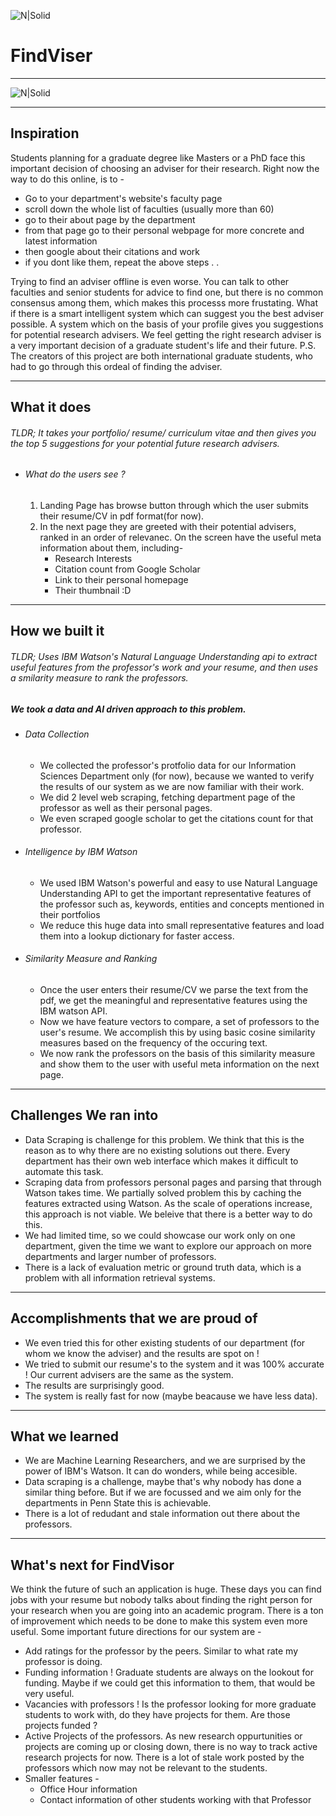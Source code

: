 ![N|Solid](https://github.com/shauryr/findviser/blob/master/logo_fv.png)
# FindViser
___
![N|Solid](https://watsonidenti-tee.resourceammirati.com/images/powered-by-ibm-watson.png)

___
## Inspiration
Students planning for a graduate degree like Masters or a PhD face this important decision of choosing an adviser for their research. 
Right now the way to do this online, is to - 
- Go to your department's website's faculty page
- scroll down the whole list of faculties (usually more than 60)
- go to their about page by the department
- from that page go to their personal webpage for more concrete and latest information
- then google about their citations and work
- if you dont like them, repeat the above steps . . 

Trying to find an adviser offline is even worse. You can talk to other faculties and senior students for advice to find one, but there is no common consensus among them, which makes this processs more frustating.
What if there is a smart intelligent system which can suggest you the best adviser possible. A system which on the basis of your profile gives you suggestions for potential research advisers. We feel getting the right research adviser is a very important decision of a graduate student's  life and their future.
P.S. The creators of this project are both international graduate students, who had to go through this ordeal of finding the adviser.
___
## What it does
###### TLDR; It takes your portfolio/ resume/ curriculum vitae and then gives you the top 5 suggestions for your potential future research advisers. 
- ###### What do the users see ?
    1. Landing Page has browse button through which the user submits their resume/CV in pdf format(for now). 
    2. In the next page they are greeted with their potential advisers, ranked in an order of relevanec. On the screen have the useful meta information about them, including-
        - Research Interests
        - Citation count from Google Scholar
        - Link to their personal homepage
        - Their thumbnail :D
___
## How we built it
###### TLDR;  Uses IBM Watson's Natural Language Understanding api to extract useful features from the professor's work and your resume, and then uses a smilarity measure to rank the professors.

##### We took a data and AI driven approach to this problem.
- ###### Data Collection
    - We collected the professor's protfolio data for our Information Sciences Department only (for now), because we wanted to verify the results of our system as we are now familiar with their work.
    - We did 2 level web scraping, fetching department page of the professor as well as their personal pages.
    - We even scraped google scholar to get the citations count for that professor.
- ###### Intelligence by IBM Watson
    - We used IBM Watson's powerful and easy to use Natural Language Understanding API to get the important representative features of the professor such as, keywords, entities and concepts mentioned in their portfolios
    - We reduce this huge data into small representative features and load them into a lookup dictionary for faster access.
- ###### Similarity Measure and Ranking
    - Once the user enters their resume/CV we parse the text from the pdf, we get the meaningful and representative features using the IBM watson API.
    - Now we have feature vectors to compare, a set of professors to the user's resume. We accomplish this by using basic cosine similarity measures based on the frequency of the occuring text.
    - We now rank the professors on the basis of this similarity measure and show them to the user with useful meta information on the next page.
___
## Challenges We ran into
- Data Scraping is challenge for this problem. We think that this is the reason as to why there are no existing solutions out there. Every department has their own web interface which makes it difficult to automate this task.
- Scraping data from professors personal pages and parsing that through Watson takes time. We partially solved problem this by caching the features extracted using Watson. As the scale of operations increase, this approach is not viable. We beleive that there is a better way to do this.
- We had limited time, so we could showcase our work only on one department, given the time we want to explore our approach on more departments and larger number of professors.
- There is a lack of evaluation metric or ground truth data, which is a problem with all information retrieval systems.
___
## Accomplishments that we are proud of
- We even tried this for other existing students of our department (for whom we know the adviser) and the results are spot on !
- We tried to submit our resume's to the system and it was 100% accurate ! Our current advisers are the same as the system.
- The results are surprisingly good.
- The system is really fast for now (maybe beacause we have less data).
___
## What we learned
- We are Machine Learning Researchers, and we are surprised by the power of IBM's Watson. It can do wonders, while being accesible.
- Data scraping is a challenge, maybe that's why nobody has done a similar thing before. But if we are focussed and we aim only for the departments in Penn State this is achievable.
- There is a lot of redudant and stale information out there about the professors.
___
## What's next for FindVisor
We think the future of such an application is huge. These days you can find jobs with your resume but nobody talks about finding the right person for your research when you are going into an academic program. 
There is a ton of improvement which needs to be done to make this system even more useful.
Some important future directions for our system are -
- Add ratings for the professor by the peers. Similar to what rate my professor is doing.
- Funding information ! Graduate students are always on the lookout for funding. Maybe if we could get this information to them, that would be very useful.
- Vacancies with professors ! Is the professor looking for more graduate students to work with, do they have projects for them. Are those projects funded ?
- Active Projects of the professors. As new research oppurtunities or projects are coming up or closing down, there is no way to track active research projects for now. There is a lot of stale work posted by the professors which now may not be relevant to the students.
- Smaller features -
    - Office Hour information
    - Contact information of other students working with that Professor

